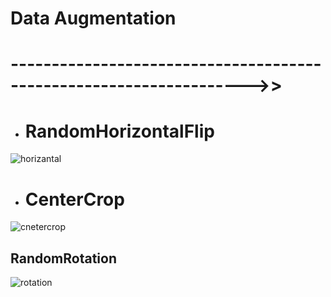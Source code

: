# Data Augmentation 


# ------------------------------------------------------------------->>

* # RandomHorizontalFlip

![horizantal](https://github.com/Ibrokhim7755/DL_Class_projects/assets/89033710/1e2c8c9b-58b3-4b1e-92a1-8bccedcca6f6)

* # CenterCrop

![cnetercrop](https://github.com/Ibrokhim7755/DL_Class_projects/assets/89033710/65b4c304-8ded-44f0-b486-28a46af1548f)

## RandomRotation

![rotation](https://github.com/Ibrokhim7755/DL_Class_projects/assets/89033710/52e59ce5-fd88-4b89-8ae5-0e9d17809737)
